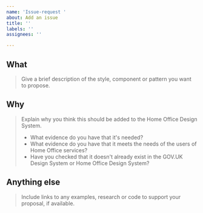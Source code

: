 ```yaml
---
name: 'Issue-request '
about: Add an issue
title: ''
labels: ''
assignees: ''

---
```


## What
> Give a brief description of the style, component or pattern you want to propose.

## Why
> Explain why you think this should be added to the Home Office Design System.
>
> - What evidence do you have that it's needed?
> - What evidence do you have that it meets the needs of the users of Home Office services?
> - Have you checked that it doesn't already exist in the GOV.UK Design System or Home Office Design System? 

## Anything else
> Include links to any examples, research or code to support your proposal, if available.
